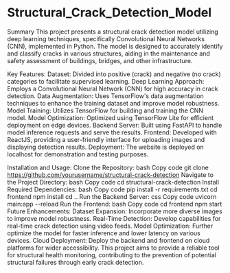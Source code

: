 # Structural_Crack_Detection_Model

Summary
This project presents a structural crack detection model utilizing deep learning techniques, specifically Convolutional Neural Networks (CNN), implemented in Python. The model is designed to accurately identify and classify cracks in various structures, aiding in the maintenance and safety assessment of buildings, bridges, and other infrastructure.

Key Features:
Dataset: Divided into positive (crack) and negative (no crack) categories to facilitate supervised learning.
Deep Learning Approach: Employs a Convolutional Neural Network (CNN) for high accuracy in crack detection.
Data Augmentation: Uses TensorFlow's data augmentation techniques to enhance the training dataset and improve model robustness.
Model Training: Utilizes TensorFlow for building and training the CNN model.
Model Optimization: Optimized using TensorFlow Lite for efficient deployment on edge devices.
Backend Server: Built using FastAPI to handle model inference requests and serve the results.
Frontend: Developed with ReactJS, providing a user-friendly interface for uploading images and displaying detection results.
Deployment: The website is deployed on localhost for demonstration and testing purposes.

Installation and Usage:
Clone the Repository:
bash
Copy code
git clone https://github.com/yourusername/structural-crack-detection
Navigate to the Project Directory:
bash
Copy code
cd structural-crack-detection
Install Required Dependencies:
bash
Copy code
pip install -r requirements.txt
cd frontend
npm install
cd ..
Run the Backend Server:
css
Copy code
uvicorn main:app --reload
Run the Frontend:
bash
Copy code
cd frontend
npm start
Future Enhancements:
Dataset Expansion: Incorporate more diverse images to improve model robustness.
Real-Time Detection: Develop capabilities for real-time crack detection using video feeds.
Model Optimization: Further optimize the model for faster inference and lower latency on various devices.
Cloud Deployment: Deploy the backend and frontend on cloud platforms for wider accessibility.
This project aims to provide a reliable tool for structural health monitoring, contributing to the prevention of potential structural failures through early crack detection.
